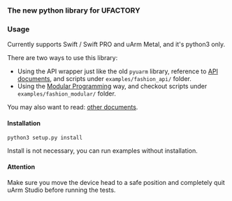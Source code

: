 ### The new python library for UFACTORY

### Usage

Currently supports Swift / Swift PRO and uArm Metal,
and it's python3 only.

There are two ways to use this library:

- Using the API wrapper just like the old `pyuarm` library,
  reference to [API documents](doc/api/), and scripts under `examples/fashion_api/` folder.
- Using the [Modular Programming](doc/modular.md) way, and checkout scripts under `examples/fashion_modular/` folder.

You may also want to read: [other documents](doc/).


#### Installation

```
python3 setup.py install
```

Install is not necessary, you can run examples without installation.

#### Attention

Make sure you move the device head to a safe position and completely quit uArm Studio
before running the tests.
